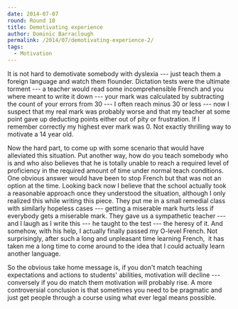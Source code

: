 ```yaml
---
date: 2014-07-07
round: Round 10
title: Demotivating experience
author: Dominic Barraclough
permalink: /2014/07/demotivating-experience-2/
tags:
  - Motivation
---
```

It is not hard to demotivate somebody with dyslexia --- just teach them a foreign language and watch them flounder. Dictation tests were the ultimate torment --- a teacher would read some incomprehensible French and you where meant to write it down --- your mark was calculated by subtracting the count of your errors from 30 --- I often reach minus 30 or less --- now I suspect that my real mark was probably worse and that my teacher at some point gave up deducting points either out of pity or frustration. If I remember correctly my highest ever mark was 0. Not exactly thrilling way to motivate a 14 year old.

Now the hard part, to come up with some scenario that would have alleviated this situation. Put another way, how do you teach somebody who is and who also believes that he is totally unable to reach a required level of proficiency in the required amount of time under normal teach conditions. One obvious answer would have been to stop French but that was not an option at the time. Looking back now I believe that the school actually took a reasonable approach once they understood the situation, although I only realized this while writing this piece. They put me in a small remedial class with similarly hopeless cases --- getting a miserable mark hurts less if everybody gets a miserable mark. They gave us a sympathetic teacher --- and I laugh as I write this --- he taught to the test --- the heresy of it. And somehow, with his help, I actually finally passed my O-level French. Not surprisingly, after such a long and unpleasant time learning French,  it has taken me a long time to come around to the idea that I could actually learn another language.

So the obvious take home message is, if you don't match teaching expectations and actions to students' abilities, motivation will decline --- conversely if you do match them motivation will probably rise. A more controversial conclusion is that sometimes you need to be pragmatic and just get people through a course using what ever legal means possible.
